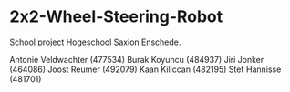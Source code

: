 # 2x2-Wheel-Steering-Robot
School project Hogeschool Saxion Enschede.

Antonie Veldwachter (477534) 
Burak Koyuncu (484937) 
Jiri Jonker (464086)
Joost Reumer (492079)
Kaan Kiliccan (482195)
Stef Hannisse (481701)